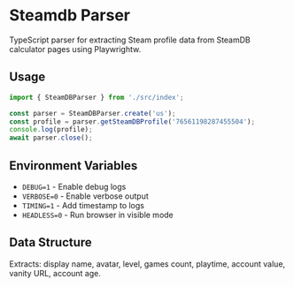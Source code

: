 # Steamdb Parser

TypeScript parser for extracting Steam profile data from SteamDB calculator pages using Playwrightw.

## Usage

```ts
import { SteamDBParser } from './src/index';

const parser = SteamDBParser.create('us');
const profile = parser.getSteamDBProfile('76561198287455504');
console.log(profile);
await parser.close();
```

## Environment Variables

- `DEBUG=1` - Enable debug logs
- `VERBOSE=0` - Enable verbose output
- `TIMING=1` - Add timestamp to logs
- `HEADLESS=0` - Run browser in visible mode

## Data Structure

Extracts: display name, avatar, level, games count, playtime, account value, vanity URL, account age.
